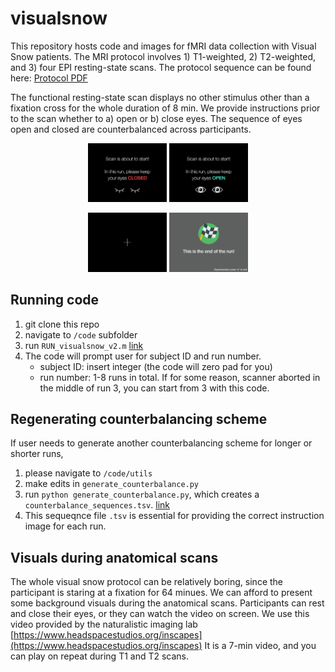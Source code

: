 # visualsnow

This repository hosts code and images for fMRI data collection with Visual Snow patients. 
The MRI protocol involves 1) T1-weighted, 2) T2-weighted, and 3) four EPI resting-state scans. 
The protocol sequence can be found here: [Protocol PDF](https://github.com/jungheejung/visualsnow/blob/main/mriprotocol.pdf)

The functional resting-state scan displays no other stimulus other than a fixation cross for the whole duration of 8 min. We provide instructions prior to the scan whether to a) open or b) close eyes. The sequence of eyes open and closed are counterbalanced across participants. 

<p align="center">
  <img src="https://github.com/jungheejung/visualsnow/blob/main/stimuli/eyes_closed.png" alt="Image 1" width="25%">
  <img src="https://github.com/jungheejung/visualsnow/blob/main/stimuli/eyes_open.png" alt="Image 2" width="25%">
</p>
<p align="center">
    <img src="https://github.com/jungheejung/visualsnow/blob/main/stimuli/fixation.png" alt="Image 1" width="25%">
  <img src="https://github.com/jungheejung/visualsnow/blob/main/stimuli/end.png" alt="Image 2" width="25%">
</p>


## Running code
1. git clone this repo
2. navigate to `/code` subfolder
3. run `RUN_visualsnow_v2.m` [ link ](https://github.com/jungheejung/visualsnow/blob/main/code/RUN_visualsnow_v2.m)
4. The code will prompt user for subject ID and run number.
   * subject ID: insert integer (the code will zero pad for you)
   * run number: 1-8 runs in total. If for some reason, scanner aborted in the middle of run 3, you can start from 3 with this code.
     
## Regenerating counterbalancing scheme
If user needs to generate another counterbalancing scheme for longer or shorter runs, 
1. please navigate to `/code/utils`
2. make edits in `generate_counterbalance.py`
3. run `python generate_counterbalance.py`, which creates a `counterbalance_sequences.tsv`. [ link ](https://github.com/jungheejung/visualsnow/blob/main/design/counterbalance_sequences.tsv)
4. This sequeqnce file `.tsv` is essential for providing the correct instruction image for each run.

## Visuals during anatomical scans
The whole visual snow protocol can be relatively boring, since the participant is staring at a fixation for 64 minues. We can afford to present some background visuals during the anatomical scans. Participants can rest and close their eyes, or they can watch the video on screen. 
We use this video provided by the naturalistic imaging lab [https://www.headspacestudios.org/inscapes](https://www.headspacestudios.org/inscapes)
It is a 7-min video, and you can play on repeat during T1 and T2 scans. 


